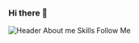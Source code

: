 ### Hi there 👋

![Header](https://github.com/NepoGostu/NepoGostu/blob/main/assets/zuev_andrey.gif)
About me
Skills
Follow Me
